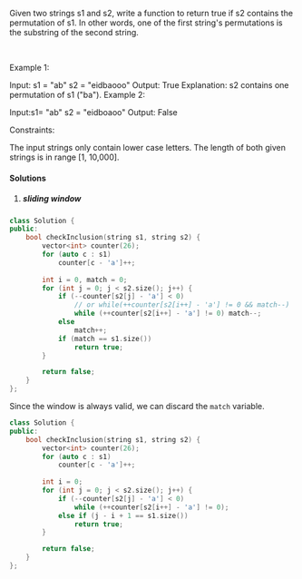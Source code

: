 Given two strings s1 and s2, write a function to return true if s2 contains the permutation of s1. In other words, one of the first string's permutations is the substring of the second string.

 

Example 1:

Input: s1 = "ab" s2 = "eidbaooo"
Output: True
Explanation: s2 contains one permutation of s1 ("ba").
Example 2:

Input:s1= "ab" s2 = "eidboaoo"
Output: False
 

Constraints:

The input strings only contain lower case letters.
The length of both given strings is in range [1, 10,000].

#### Solutions

1. ##### sliding window

```c++
class Solution {
public:
    bool checkInclusion(string s1, string s2) {
        vector<int> counter(26);
        for (auto c : s1)
            counter[c - 'a']++;
        
        int i = 0, match = 0;
        for (int j = 0; j < s2.size(); j++) {
            if (--counter[s2[j] - 'a'] < 0)
                // or while(++counter[s2[i++] - 'a'] != 0 && match--)
                while (++counter[s2[i++] - 'a'] != 0) match--;
            else
                match++;
            if (match == s1.size())
                return true;
        }

        return false;
    }
};
```

Since the window is always valid, we can discard the `match` variable.

```c++
class Solution {
public:
    bool checkInclusion(string s1, string s2) {
        vector<int> counter(26);
        for (auto c : s1)
            counter[c - 'a']++;
        
        int i = 0;
        for (int j = 0; j < s2.size(); j++) {
            if (--counter[s2[j] - 'a'] < 0)
                while (++counter[s2[i++] - 'a'] != 0);
            else if (j - i + 1 == s1.size())
                return true;
        }

        return false;
    }
};
```